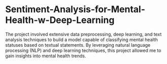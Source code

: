 # Sentiment-Analysis-for-Mental-Health-w-Deep-Learning
The project involved extensive data preprocessing, deep learning, and text analysis techniques to build a model capable of classifying mental health statuses based on textual statements. By leveraging natural language processing (NLP) and deep learning techniques, this project allowed me to gain insights into mental health trends.
